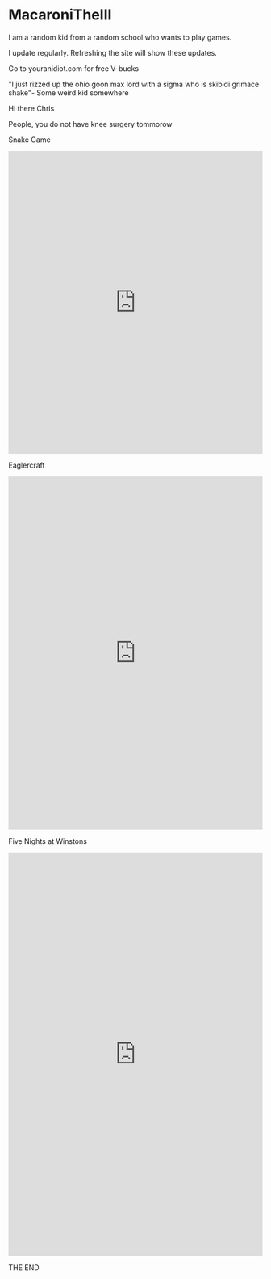 # MacaroniTheIII
I am a random kid from a random school who wants to play games.


I update regularly. Refreshing the site will show these updates.


Go to youranidiot.com for free V-bucks


"I just rizzed up the ohio goon max lord with a sigma who is skibidi grimace shake"- Some weird kid somewhere


Hi there Chris


People, you do not have knee surgery tommorow


Snake Game
<iframe src="https://snakegame.org/" width="100%" height="600" frameborder="0" scrolling="no"></iframe>


Eaglercraft
<iframe src="https://eaglercraft.com/mc/1.8.8/" width="100%" height="700" frameborder="0" scrolling="no"></iframe>


Five Nights at Winstons
<iframe src="https://g.deev.is/fnaw/" width="100%" height="800" frameborder="0" scrolling="no"></iframe>


THE END
